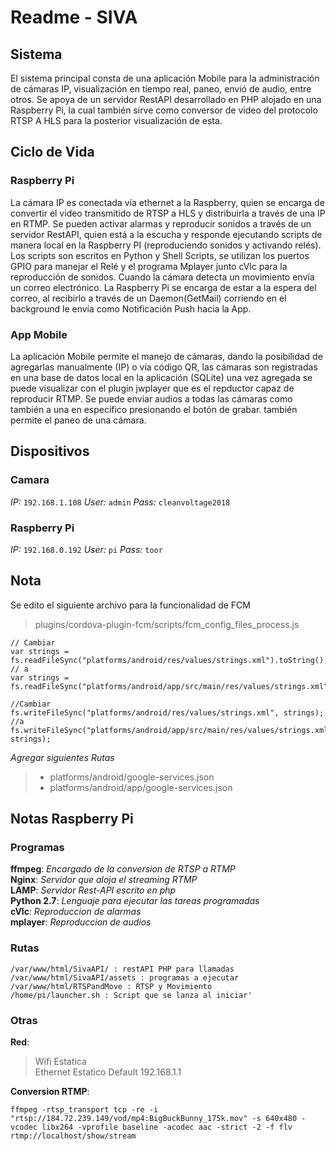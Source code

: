 # Readme - SIVA


## Sistema

El sistema principal consta de una aplicación Mobile para la administración de cámaras IP, visualización en tiempo real, paneo, envió de audio, entre otros.
Se apoya de un servidor RestAPI desarrollado en PHP alojado en una Raspberry Pi, la cual también sirve como conversor de video del protocolo RTSP A HLS para la posterior visualización de esta.

## Ciclo de Vida

### Raspberry Pi
La cámara IP es conectada vía ethernet a la Raspberry, quien se encarga de convertir el video transmitido de RTSP a HLS y distribuirla a través de una IP en RTMP.
Se pueden activar alarmas y reproducir sonidos a través de un servidor RestAPI, quien está a la escucha y responde ejecutando scripts de manera local en la Raspberry PI (reproduciendo sonidos y activando relés). Los scripts son escritos en Python y Shell Scripts, se utilizan los puertos GPIO para manejar el Relé y el programa Mplayer junto cVlc para la reproducción de sonidos.
Cuando la cámara detecta un movimiento envía un correo electrónico. La Raspberry Pi se encarga de estar a la espera del correo, al recibirlo a través de un Daemon(GetMail) corriendo en el background le envía como Notificación Push hacia la App.

### App Mobile
La aplicación Mobile permite el manejo de cámaras, dando la posibilidad de agregarlas manualmente (IP) o vía código QR, las cámaras son registradas en una base de datos local en la aplicación (SQLite) una vez agregada se puede visualizar con el plugin jwplayer que es el repductor capaz de reproducir RTMP.
Se puede enviar audios a todas las cámaras como también a una en específico presionando el botón de grabar. también permite el paneo de una cámara.

## Dispositivos

### Camara
*IP:* `192.168.1.108`
*User:* `admin`
*Pass:* `cleanvoltage2018`

### Raspberry Pi
*IP:* `192.168.0.192`
*User:* `pi`
*Pass:* `toor`

## Nota
Se edito el siguiente archivo para la funcionalidad de FCM
> plugins/cordova-plugin-fcm/scripts/fcm_config_files_process.js

 

    // Cambiar
    var strings = fs.readFileSync("platforms/android/res/values/strings.xml").toString();
    // a
    var strings = fs.readFileSync("platforms/android/app/src/main/res/values/strings.xml").toString();
        
    //Cambiar
    fs.writeFileSync("platforms/android/res/values/strings.xml", strings);
    //a
    fs.writeFileSync("platforms/android/app/src/main/res/values/strings.xml", strings);

*Agregar siguientes Rutas*
> -   platforms/android/google-services.json
> -   platforms/android/app/google-services.json

## Notas Raspberry Pi

### Programas
**ffmpeg**: *Encargado de la conversion de RTSP a RTMP*  
**Nginx**: *Servidor que aloja el streaming RTMP*  
**LAMP**: *Servidor Rest-API escrito en php*  
**Python 2.7**: *Lenguaje para ejecutar las tareas programadas*  
**cVlc**: *Reproduccion de alarmas*  
**mplayer**: *Reproduccion de audios*  

### Rutas
    /var/www/html/SivaAPI/ : restAPI PHP para llamadas
    /var/www/html/SivaAPI/assets : programas a ejecutar
    /var/www/html/RTSPandMove : RTSP y Movimiento
	/home/pi/launcher.sh : Script que se lanza al iniciar' 

### Otras
**Red**: 
>Wifi Estatica  
>Ethernet Estatico Default 192.168.1.1

**Conversion RTMP**:

    ffmpeg -rtsp_transport tcp -re -i "rtsp://184.72.239.149/vod/mp4:BigBuckBunny_175k.mov" -s 640x480 -vcodec libx264 -vprofile baseline -acodec aac -strict -2 -f flv rtmp://localhost/show/stream